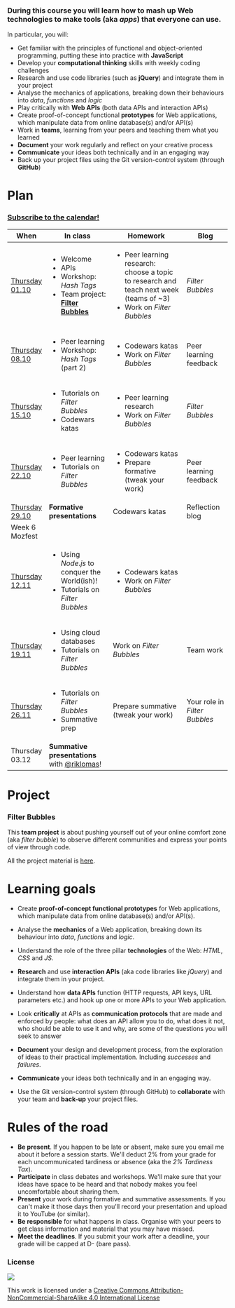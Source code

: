 ### During this course you will learn how to mash up Web technologies to make tools (aka *apps*) that everyone can use. 

In particular, you will:

* Get familiar with the principles of functional and object-oriented programming, putting these into practice with **JavaScript**
* Develop your **computational thinking** skills with weekly coding challenges
* Research and use code libraries (such as **jQuery**) and integrate them in your project
* Analyse the mechanics of applications, breaking down their behaviours into *data*, *functions* and *logic*  
* Play critically with **Web APIs** (both data APIs and interaction APIs)
* Create proof-of-concept functional **prototypes** for Web applications, which manipulate data from online database(s) and/or API(s)
* Work in **teams**, learning from your peers and teaching them what you learned
* **Document** your work regularly and reflect on your creative process
* **Communicate** your ideas both technically and in an engaging way
* Back up your project files using the Git version-control system (through **GitHub**)


# Plan

### [Subscribe to the calendar!](https://www.google.com/calendar/ical/rave.ac.uk_obrkgb9c76vv9dj1soaehmav74%40group.calendar.google.com/public/basic.ics)

When | In class | Homework | Blog 
---- | -------- | -------- | ----
[Thursday<br>01.10](sessions/01)| <ul><li>Welcome <li>APIs <li>Workshop: *Hash Tags* <li>Team project: [**Filter Bubbles**](#filter-bubbles) | <ul><li>Peer learning research: choose a topic to research and teach next week (teams of ~3) <li>Work on *Filter Bubbles* | *Filter Bubbles*
[Thursday<br>08.10](sessions/02)| <ul><li>Peer learning <li>Workshop: *Hash Tags* (part 2) | <ul><li>Codewars katas <li>Work on *Filter Bubbles* | Peer learning feedback
[Thursday<br>15.10](sessions/03)| <ul><li>Tutorials on *Filter Bubbles*<li>Codewars katas | <ul><li>Peer learning research <li>Work on *Filter Bubbles* | *Filter Bubbles*
[Thursday<br>22.10](sessions/04)| <ul><li>Peer learning <li>Tutorials on *Filter Bubbles* | <ul><li>Codewars katas <li>Prepare formative (tweak your work) | Peer learning feedback
[Thursday<br>29.10](sessions/05)| **Formative presentations** | Codewars katas  | Reflection blog
Week 6<br>Mozfest|
[Thursday<br>12.11](sessions/07)| <ul><li>Using *Node.js* to conquer the World(ish)! <li>Tutorials on *Filter Bubbles* | <ul><li>Codewars katas <li>Work on *Filter Bubbles* | 
[Thursday<br>19.11](sessions/08)| <ul><li>Using cloud databases <li>Tutorials on *Filter Bubbles* | Work on *Filter Bubbles* | Team work
[Thursday<br>26.11](sessions/09)| <ul><li>Tutorials on *Filter Bubbles* <li> Summative prep | Prepare summative (tweak your work) | Your role in *Filter Bubbles* 
Thursday<br>03.12| **Summative presentations** with [@riklomas](https://twitter.com/riklomas)!

# Project

### Filter Bubbles

This **team project** is about pushing yourself out of your online comfort zone (aka *filter bubble*) to observe different communities and express your points of view through code.

All the project material is [here](projects/filter-bubbles).

<!--### Making Noise

This project is about functional and object-oriented programming, creating your own API and having fun with code-generated sound.-->

<!--### Time Table

This **team project** is about designing interfaces and coding apps that use data to provide people with *just enough information*. -->


# Learning goals

* Create **proof-of-concept functional prototypes** for Web applications, which manipulate data from online database(s) and/or API(s).

* Analyse the **mechanics** of a Web application, breaking down its behaviour into *data*, *functions* and *logic*.

* Understand the role of the three pillar **technologies** of the Web: *HTML*, *CSS* and *JS*.

* **Research** and use **interaction APIs** (aka code libraries like *jQuery*) and integrate them in your project.  

* Understand how **data APIs** function (HTTP requests, API keys, URL parameters etc.) and hook up one or more APIs to your Web application.

* Look **critically** at APIs as **communication protocols** that are made and enforced by people: what does an API allow you to do, what does it not, who should be able to use it and why, are some of the questions you will seek to answer

* **Document** your design and development process, from the exploration of ideas to their practical implementation. Including *successes* and *failures*.

* **Communicate** your ideas both technically and in an engaging way.

* Use the Git version-control system (through GitHub) to **collaborate** with your team and **back-up** your project files.

# Rules of the road

* **Be present**. If you happen to be late or absent, make sure you email me about it before a session starts. We'll deduct 2% from your grade for each uncommunicated tardiness or absence (aka the *2% Tardiness Tax*).
* **Participate** in class debates and workshops. We'll make sure that your ideas have space to be heard and that nobody makes you feel uncomfortable about sharing them.
* **Present** your work during formative and summative assessments. If you can't make it those days then you'll record your presentation and upload it to YouTube (or similar).
* **Be responsible** for what happens in class. Organise with your peers to get class information and material that you may have missed.
* **Meet the deadlines**. If you submit your work after a deadline, your grade will be capped at D- (bare pass).

### License

[![](https://i.creativecommons.org/l/by-nc-sa/4.0/88x31.png)](http://creativecommons.org/licenses/by-nc-sa/4.0)

This work is licensed under a [Creative Commons Attribution-NonCommercial-ShareAlike 4.0 International License ](http://creativecommons.org/licenses/by-nc-sa/4.0)